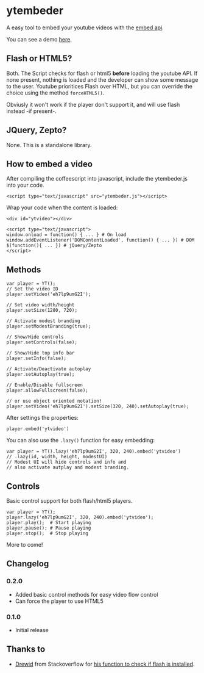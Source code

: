 ytembeder
=========

A easy tool to embed your youtube videos with the [embed api](https://developers.google.com/youtube/js_api_reference).

You can see a demo [here](http://fmartingr.github.com/demo/ytembeder/).

## Flash or HTML5?
Both. The Script checks for flash or html5 **before** loading the youtube API. If none present, nothing is loaded and the developer can show some message to the user. Youtube prioritices Flash over HTML, but you can override the choice using the method `forceHTML5()`.

Obviusly it won't work if the player don't support it, and will use flash instead -if present-.

## JQuery, Zepto?
None. This is a standalone library.

## How to embed a video
After compiling the coffeescript into javascript, include the ytembeder.js into your code.  
```
<script type="text/javascript" src="ytembeder.js"></script>
```

Wrap your code when the content is loaded:
```
<div id="ytvideo"></div>

<script type="text/javascript">
window.onload = function() { ... } # On load
window.addEventListener('DOMContentLoaded', function() { ... }) # DOM
$(function(){ ... }) # jQuery/Zepto
</script>
```
## Methods

```
var player = YT();
// Set the video ID
player.setVideo('eh7lp9umG2I');

// Set video width/height
player.setSize(1280, 720);

// Activate modest branding
player.setModestBranding(true);

// Show/Hide controls
player.setControls(false);

// Show/Hide top info bar
player.setInfo(false);

// Activate/Deactivate autoplay
player.setAutoplay(true);

// Enable/Disable fullscreen
player.allowFullscreen(false);

// or use object oriented notation!
player.setVideo('eh7lp9umG2I').setSize(320, 240).setAutoplay(true);
```

After settings the properties:
```
player.embed('ytvideo')
```

You can also use the `.lazy()` function for easy embedding:  
```
var player = YT().lazy('eh7lp9umG2I', 320, 240).embed('ytvideo')
// .lazy(id, width, height, modestUI)
// Modest UI will hide controls and info and
// also activate autplay and modest branding.
```
## Controls
Basic control support for both flash/html5 players.  
```
var player = YT();
player.lazy('eh7lp9umG2I', 320, 240).embed('ytvideo');
player.play();  # Start playing
player.pause(); # Pause playing
player.stop();  # Stop playing
```
More to come!

## Changelog

### 0.2.0
- Added basic control methods for easy video flow control
- Can force the player to use HTML5

### 0.1.0
- Initial release

## Thanks to
- [Drewid](http://stackoverflow.com/users/402440/drewid) from Stackoverflow for [his function to check if flash is installed](http://stackoverflow.com/a/3336320).
